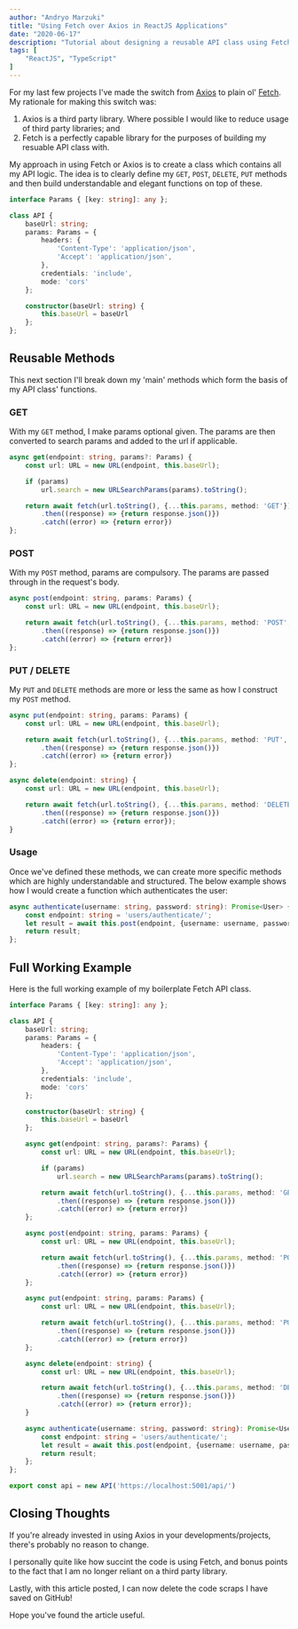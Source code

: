 ```yaml
---
author: "Andryo Marzuki"
title: "Using Fetch over Axios in ReactJS Applications"
date: "2020-06-17"
description: "Tutorial about designing a reusable API class using Fetch instead of a third-party library such as Axios."
tags: [
    "ReactJS", "TypeScript"
]
---
```


For my last few projects I've made the switch from [Axios](https://www.google.com/search?client=firefox-b-d&q=axios) to plain ol' [Fetch](https://developer.mozilla.org/en-US/docs/Web/API/Fetch_API/Using_Fetch). My rationale for making this switch was:

1. Axios is a third party library. Where possible I would like to reduce usage of third party libraries; and
2. Fetch is a perfectly capable library for the purposes of building my resuable API class with.

My approach in using Fetch or Axios is to create a class which contains all my API logic. The idea is to clearly define my `GET`, `POST`, `DELETE`, `PUT` methods and then build understandable and elegant functions on top of these.

```ts
interface Params { [key: string]: any };

class API {
    baseUrl: string;
    params: Params = {
        headers: {
            'Content-Type': 'application/json',
            'Accept': 'application/json',
        },
        credentials: 'include',
        mode: 'cors'
    };

    constructor(baseUrl: string) {
        this.baseUrl = baseUrl
    };
};
```

## Reusable Methods

This next section I'll break down my 'main' methods which form the basis of my API class' functions.

### GET

With my `GET` method, I make params optional given. The params are then converted to search params and added to the url if applicable.

```ts
async get(endpoint: string, params?: Params) {
    const url: URL = new URL(endpoint, this.baseUrl);

    if (params)
        url.search = new URLSearchParams(params).toString();

    return await fetch(url.toString(), {...this.params, method: 'GET'})
        .then((response) => {return response.json()})
        .catch((error) => {return error})
};
```

### POST

With my `POST` method, params are compulsory. The params are passed through in the request's body.

```ts
async post(endpoint: string, params: Params) {
    const url: URL = new URL(endpoint, this.baseUrl);

    return await fetch(url.toString(), {...this.params, method: 'POST', body: JSON.stringify(params),})
        .then((response) => {return response.json()})
        .catch((error) => {return error})
};
```

### PUT / DELETE

My `PUT` and `DELETE` methods are more or less the same as how I construct my `POST` method.

```ts
async put(endpoint: string, params: Params) {
    const url: URL = new URL(endpoint, this.baseUrl);

    return await fetch(url.toString(), {...this.params, method: 'PUT', body: JSON.stringify(params),})
        .then((response) => {return response.json()})
        .catch((error) => {return error})
};

async delete(endpoint: string) {
    const url: URL = new URL(endpoint, this.baseUrl);

    return await fetch(url.toString(), {...this.params, method: 'DELETE'})
        .then((response) => {return response.json()})
        .catch((error) => {return error});
}
```
### Usage

Once we've defined these methods, we can create more specific methods which are highly understandable and structured. The below example shows how I would create a function which authenticates the user:

```ts
async authenticate(username: string, password: string): Promise<User> {
    const endpoint: string = 'users/authenticate/';
    let result = await this.post(endpoint, {username: username, password: password});
    return result;
};
```

## Full Working Example

Here is the full working example of my boilerplate Fetch API class.

```ts
interface Params { [key: string]: any };

class API {
    baseUrl: string;
    params: Params = {
        headers: {
            'Content-Type': 'application/json',
            'Accept': 'application/json',
        },
        credentials: 'include',
        mode: 'cors'
    };

    constructor(baseUrl: string) {
        this.baseUrl = baseUrl
    };

    async get(endpoint: string, params?: Params) {
        const url: URL = new URL(endpoint, this.baseUrl);

        if (params)
            url.search = new URLSearchParams(params).toString();

        return await fetch(url.toString(), {...this.params, method: 'GET'})
            .then((response) => {return response.json()})
            .catch((error) => {return error})
    };

    async post(endpoint: string, params: Params) {
        const url: URL = new URL(endpoint, this.baseUrl);

        return await fetch(url.toString(), {...this.params, method: 'POST', body: JSON.stringify(params),})
            .then((response) => {return response.json()})
            .catch((error) => {return error})
    };

    async put(endpoint: string, params: Params) {
        const url: URL = new URL(endpoint, this.baseUrl);

        return await fetch(url.toString(), {...this.params, method: 'PUT', body: JSON.stringify(params),})
            .then((response) => {return response.json()})
            .catch((error) => {return error})
    };

    async delete(endpoint: string) {
        const url: URL = new URL(endpoint, this.baseUrl);

        return await fetch(url.toString(), {...this.params, method: 'DELETE'})
            .then((response) => {return response.json()})
            .catch((error) => {return error});
    }

    async authenticate(username: string, password: string): Promise<User> {
        const endpoint: string = 'users/authenticate/';
        let result = await this.post(endpoint, {username: username, password: password});
        return result;
    };
};

export const api = new API('https://localhost:5001/api/')
```

## Closing Thoughts

If you're already invested in using Axios in your developments/projects, there's probably no reason to change.

I personally quite like how succint the code is using Fetch, and bonus points to the fact that I am no longer reliant on a third party library.

Lastly, with this article posted, I can now delete the code scraps I have saved on GitHub!

Hope you've found the article useful.